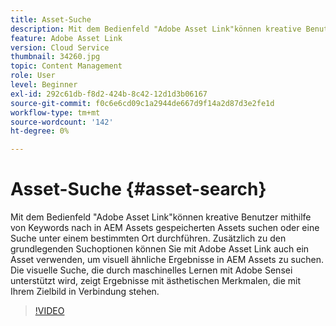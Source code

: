 ```yaml
---
title: Asset-Suche
description: Mit dem Bedienfeld "Adobe Asset Link"können kreative Benutzer mithilfe von Keywords nach in AEM Assets gespeicherten Assets suchen oder eine Suche unter einem bestimmten Ort durchführen. Zusätzlich zu den grundlegenden Suchoptionen können Sie mit Adobe Asset Link auch ein Asset verwenden, um visuell ähnliche Ergebnisse in AEM Assets zu suchen. Die visuelle Suche, die durch maschinelles Lernen mit Adobe Sensei unterstützt wird, zeigt Ergebnisse mit ästhetischen Merkmalen, die mit Ihrem Zielbild in Verbindung stehen.
feature: Adobe Asset Link
version: Cloud Service
thumbnail: 34260.jpg
topic: Content Management
role: User
level: Beginner
exl-id: 292c61db-f8d2-424b-8c42-12d1d3b06167
source-git-commit: f0c6e6cd09c1a2944de667d9f14a2d87d3e2fe1d
workflow-type: tm+mt
source-wordcount: '142'
ht-degree: 0%

---
```


# Asset-Suche {#asset-search}

Mit dem Bedienfeld &quot;Adobe Asset Link&quot;können kreative Benutzer mithilfe von Keywords nach in AEM Assets gespeicherten Assets suchen oder eine Suche unter einem bestimmten Ort durchführen. Zusätzlich zu den grundlegenden Suchoptionen können Sie mit Adobe Asset Link auch ein Asset verwenden, um visuell ähnliche Ergebnisse in AEM Assets zu suchen. Die visuelle Suche, die durch maschinelles Lernen mit Adobe Sensei unterstützt wird, zeigt Ergebnisse mit ästhetischen Merkmalen, die mit Ihrem Zielbild in Verbindung stehen.

>[!VIDEO](https://video.tv.adobe.com/v/34260/?quality=12)
